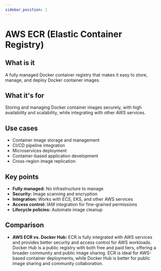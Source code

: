 ```yaml
---
sidebar_position: 1
---
```


# AWS ECR (Elastic Container Registry)

## What is it
A fully managed Docker container registry that makes it easy to store, manage, and deploy Docker container images.

## What it's for
Storing and managing Docker container images securely, with high availability and scalability, while integrating with other AWS services.

## Use cases
- Container image storage and management
- CI/CD pipeline integration
- Microservices deployment
- Container-based application development
- Cross-region image replication

## Key points
- **Fully managed:** No infrastructure to manage
- **Security:** Image scanning and encryption
- **Integration:** Works with ECS, EKS, and other AWS services
- **Access control:** IAM integration for fine-grained permissions
- **Lifecycle policies:** Automate image cleanup

## Comparison
- **AWS ECR vs. Docker Hub:** ECR is fully integrated with AWS services and provides better security and access control for AWS workloads. Docker Hub is a public registry with both free and paid tiers, offering a broader community and public image sharing. ECR is ideal for AWS-based container deployments, while Docker Hub is better for public image sharing and community collaboration. 